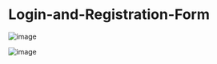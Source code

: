 # Login-and-Registration-Form

![image](https://github.com/leoshliak/Login-and-Registration-Form/assets/139138564/8f1d2060-d2dc-493e-a605-3b1397165727)

![image](https://github.com/leoshliak/Login-and-Registration-Form/assets/139138564/40ba82d2-30c3-4627-b21c-07188a9a5601)
